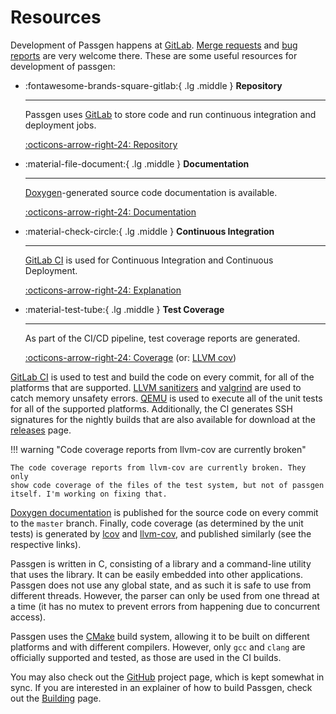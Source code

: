 # Resources

Development of Passgen happens at [GitLab][gitlab]. [Merge
requests][merge-requests] and [bug reports][bug-reports] are very welcome
there. These are some useful resources for development of passgen:

<div class="grid cards" markdown>

-   :fontawesome-brands-square-gitlab:{ .lg .middle } **Repository**

    ---

    Passgen uses [GitLab](https://gitlab.com/) to store code and run continuous integration and deployment jobs.

    [:octicons-arrow-right-24: Repository][gitlab]

-   :material-file-document:{ .lg .middle } **Documentation**

    ---

    [Doxygen](https://www.doxygen.nl/)-generated source code documentation is available.

    [:octicons-arrow-right-24: Documentation][doxygen]

-   :material-check-circle:{ .lg .middle } **Continuous Integration**

    ---

    [GitLab CI](https://docs.gitlab.com/ee/ci/) is used for Continuous Integration and Continuous Deployment.

    [:octicons-arrow-right-24: Explanation][ci]

-   :material-test-tube:{ .lg .middle } **Test Coverage**

    ---

    As part of the CI/CD pipeline, test coverage reports are generated.

    [:octicons-arrow-right-24: Coverage][coverage-lcov] (or: [LLVM cov][coverage-llvm-cov])

</div>

[GitLab CI][ci] is used to test and build the code on every commit, for all of
the platforms that are supported. [LLVM sanitizers][llvm-sanitizer] and
[valgrind][valgrind] are used to catch memory unsafety errors. [QEMU][qemu] is
used to execute all of the unit tests for all of the supported platforms.
Additionally, the CI generates SSH signatures for the nightly builds that are
also available for download at the [releases](releases.md) page.

!!! warning "Code coverage reports from llvm-cov are currently broken"

    The code coverage reports from llvm-cov are currently broken. They only
    show code coverage of the files of the test system, but not of passgen
    itself. I'm working on fixing that.

[Doxygen documentation][doxygen] is published for the source code on every
commit to the `master` branch. Finally, code coverage (as determined by the
unit tests) is generated by [lcov][coverage-lcov] and
[llvm-cov][coverage-llvm-cov], and published similarly (see the respective
links).

Passgen is written in C, consisting of a library and a command-line utility
that uses the library. It can be easily embedded into other applications.
Passgen does not use any global state, and as such it is safe to use from
different threads. However, the parser can only be used from one thread at a
time (it has no mutex to prevent errors from happening due to concurrent
access).

Passgen uses the [CMake][cmake] build system, allowing it to be built on
different platforms and with different compilers. However, only `gcc` and
`clang` are officially supported and tested, as those are used in the CI
builds.

You may also check out the [GitHub][github] project page, which is kept
somewhat in sync. If you are interested in an explainer of how to build
Passgen, check out the [Building](building.md) page.


[gitlab]: https://gitlab.com/xfbs/passgen
[github]: https://github.com/xfbs/passgen
[doxygen]: https://passgen.it/docs/
[merge-requests]: https://gitlab.com/xfbs/passgen/-/merge_requests
[bug-reports]: https://gitlab.com/xfbs/passgen/-/issues
[coverage-lcov]: https://passgen.it/coverage/lcov/
[coverage-llvm-cov]: https://passgen.it/coverage/llvm-cov/
[cmake]: https://cmake.org/
[llvm-sanitizer]: https://clang.llvm.org/docs/AddressSanitizer.html
[valgrind]: https://valgrind.org/
[qemu]: https://www.qemu.org/
[ci]: https://gitlab.com/xfbs/passgen/-/pipelines

